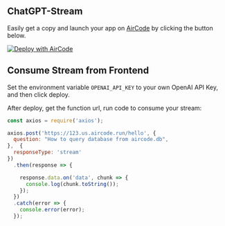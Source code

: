 ## ChatGPT-Stream

Easily get a copy and launch your app on [AirCode](https://aircode.io/) by clicking the button below.

[![Deploy with AirCode](https://aircode.io/aircode-deploy-button.svg)](https://aircode.io/dashboard?owner=AirCodeLabs&repo=aircode&branch=main&path=examples%2Fchatgpt-stream&appname=ChatGPT%20Stream)

## Consume Stream from Frontend

Set the environment variable `OPENAI_API_KEY` to your own OpenAI API Key, and then click deploy.

After deploy, get the function url, run code to consume your stream:

```js
const axios = require('axios');

axios.post('https://123.us.aircode.run/hello', {
  question: "How to query database from aircode.db",
},  {
  responseType: 'stream'
})
  .then(response => {

    response.data.on('data', chunk => {
      console.log(chunk.toString());
    });
  })
  .catch(error => {
    console.error(error);
  });
```